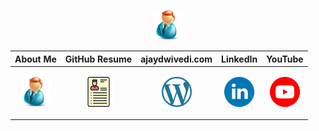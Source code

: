 <p align="center"><img src="https://github.com/imajaydwivedi/Images/raw/master/Miscellaneous/about-me.png" alt="About Me"/></p>

About Me | GitHub Resume | ajaydwivedi.com | LinkedIn | YouTube
-------- | ------------- | --------------- | -------- | -------
[<p align="center"><img src="https://github.com/imajaydwivedi/Images/raw/master/Miscellaneous/about-me.png" alt="About Me"/></p>](https://imajaydwivedi.github.io/) | [<p align="center"><img src="https://github.com/imajaydwivedi/Images/raw/master/Miscellaneous/resume.png" alt="G. Resume"/></p>](https://resume.github.io/?imajaydwivedi) | [<p align="center"><img src="https://github.com/imajaydwivedi/Images/raw/master/Miscellaneous/wordpress.png" alt="https://ajaydwivedi.com"/></p>](https://ajaydwivedi.com) | [<p align="center"><img src="https://github.com/imajaydwivedi/Images/raw/master/Miscellaneous/linkedin.png" alt="LinkedIn Profile"/></p>](https://www.linkedin.com/in/ajaydwivedi2007/?originalSubdomain=in) | [<p align="center"><img src="https://github.com/imajaydwivedi/Images/raw/master/Miscellaneous/youtube.png" alt="YouTube ajaydwivedi"/></p>](https://www.youtube.com/user/modernpandit18)
